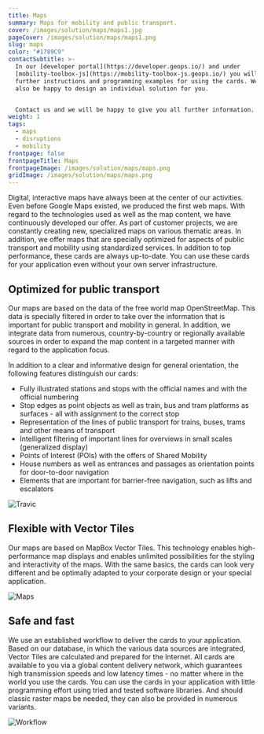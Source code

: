 ```yaml
---
title: Maps
summary: Maps for mobility and public transport.
cover: /images/solution/maps/maps1.jpg
pageCover: /images/solution/maps/maps1.png
slug: maps
color: "#1789C9"
contactSubtitle: >-
  In our [developer portal](https://developer.geops.io/) and under
  [mobility-toolbox-js](https://mobility-toolbox-js.geops.io/) you will find
  further instructions and programming examples for using the cards. We will
  also be happy to design an individual solution for you.


  Contact us and we will be happy to give you all further information.
weight: 1
tags:
  - maps
  - disruptions
  - mobility
frontpage: false
frontpageTitle: Maps
frontpageImage: /images/solution/maps/maps.png
gridImage: /images/solution/maps/maps.png
---
```

Digital, interactive maps have always been at the center of our activities. Even before Google Maps existed, we produced the first web maps. With regard to the technologies used as well as the map content, we have continuously developed our offer. As part of customer projects, we are constantly creating new, specialized maps on various thematic areas. In addition, we offer maps that are specially optimized for aspects of public transport and mobility using standardized services. In addition to top performance, these cards are always up-to-date. You can use these cards for your application even without your own server infrastructure.

## Optimized for public transport

Our maps are based on the data of the free world map OpenStreetMap. This data is specially filtered in order to take over the information that is important for public transport and mobility in general. In addition, we integrate data from numerous, country-by-country or regionally available sources in order to expand the map content in a targeted manner with regard to the application focus.

In addition to a clear and informative design for general orientation, the following features distinguish our cards:

* Fully illustrated stations and stops with the official names and with the official numbering
* Stop edges as point objects as well as train, bus and tram platforms as surfaces - all with assignment to the correct stop
* Representation of the lines of public transport for trains, buses, trams and other means of transport
* Intelligent filtering of important lines for overviews in small scales (generalized display)
* Points of Interest (POIs) with the offers of Shared Mobility
* House numbers as well as entrances and passages as orientation points for door-to-door navigation
* Elements that are important for barrier-free navigation, such as lifts and escalators

![Travic](/images/solution/maps/travic_k.png "Travic")

## Flexible with Vector Tiles

Our maps are based on MapBox Vector Tiles. This technology enables high-performance map displays and enables unlimited possibilities for the styling and interactivity of the maps. With the same basics, the cards can look very different and be optimally adapted to your corporate design or your special application.

![Maps](/images/solution/maps/map_raster.png "Maps")

## Safe and fast

We use an established workflow to deliver the cards to your application. Based on our database, in which the various data sources are integrated, Vector Tiles are calculated and prepared for the Internet. All cards are available to you via a global content delivery network, which guarantees high transmission speeds and low latency times - no matter where in the world you use the cards. You can use the cards in your application with little programming effort using tried and tested software libraries. And should classic raster maps be needed, they can also be provided in numerous variants.

![Workflow](/images/solution/maps/geops_ablauf_grafik_rz-1-.png "Workflow")